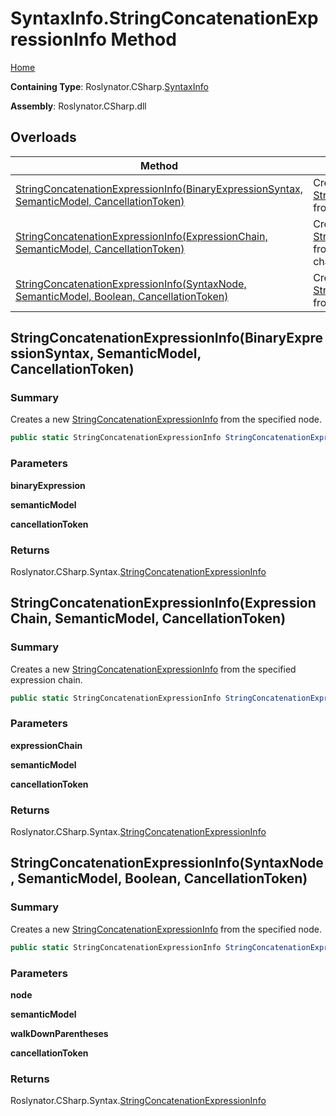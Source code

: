 # SyntaxInfo\.StringConcatenationExpressionInfo Method

[Home](../../../../README.md)

**Containing Type**: Roslynator\.CSharp\.[SyntaxInfo](../README.md)

**Assembly**: Roslynator\.CSharp\.dll

## Overloads

| Method | Summary |
| ------ | ------- |
| [StringConcatenationExpressionInfo(BinaryExpressionSyntax, SemanticModel, CancellationToken)](#Roslynator_CSharp_SyntaxInfo_StringConcatenationExpressionInfo_Microsoft_CodeAnalysis_CSharp_Syntax_BinaryExpressionSyntax_Microsoft_CodeAnalysis_SemanticModel_System_Threading_CancellationToken_) | Creates a new [StringConcatenationExpressionInfo](../../Syntax/StringConcatenationExpressionInfo/README.md) from the specified node\. |
| [StringConcatenationExpressionInfo(ExpressionChain, SemanticModel, CancellationToken)](#Roslynator_CSharp_SyntaxInfo_StringConcatenationExpressionInfo_Roslynator_CSharp_ExpressionChain__Microsoft_CodeAnalysis_SemanticModel_System_Threading_CancellationToken_) | Creates a new [StringConcatenationExpressionInfo](../../Syntax/StringConcatenationExpressionInfo/README.md) from the specified expression chain\. |
| [StringConcatenationExpressionInfo(SyntaxNode, SemanticModel, Boolean, CancellationToken)](#Roslynator_CSharp_SyntaxInfo_StringConcatenationExpressionInfo_Microsoft_CodeAnalysis_SyntaxNode_Microsoft_CodeAnalysis_SemanticModel_System_Boolean_System_Threading_CancellationToken_) | Creates a new [StringConcatenationExpressionInfo](../../Syntax/StringConcatenationExpressionInfo/README.md) from the specified node\. |

## StringConcatenationExpressionInfo\(BinaryExpressionSyntax, SemanticModel, CancellationToken\) <a name="Roslynator_CSharp_SyntaxInfo_StringConcatenationExpressionInfo_Microsoft_CodeAnalysis_CSharp_Syntax_BinaryExpressionSyntax_Microsoft_CodeAnalysis_SemanticModel_System_Threading_CancellationToken_"></a>

### Summary

Creates a new [StringConcatenationExpressionInfo](../../Syntax/StringConcatenationExpressionInfo/README.md) from the specified node\.

```csharp
public static StringConcatenationExpressionInfo StringConcatenationExpressionInfo(BinaryExpressionSyntax binaryExpression, SemanticModel semanticModel, CancellationToken cancellationToken = default(CancellationToken))
```

### Parameters

**binaryExpression**

**semanticModel**

**cancellationToken**

### Returns

Roslynator\.CSharp\.Syntax\.[StringConcatenationExpressionInfo](../../Syntax/StringConcatenationExpressionInfo/README.md)

## StringConcatenationExpressionInfo\(ExpressionChain, SemanticModel, CancellationToken\) <a name="Roslynator_CSharp_SyntaxInfo_StringConcatenationExpressionInfo_Roslynator_CSharp_ExpressionChain__Microsoft_CodeAnalysis_SemanticModel_System_Threading_CancellationToken_"></a>

### Summary

Creates a new [StringConcatenationExpressionInfo](../../Syntax/StringConcatenationExpressionInfo/README.md) from the specified expression chain\.

```csharp
public static StringConcatenationExpressionInfo StringConcatenationExpressionInfo(in ExpressionChain expressionChain, SemanticModel semanticModel, CancellationToken cancellationToken = default(CancellationToken))
```

### Parameters

**expressionChain**

**semanticModel**

**cancellationToken**

### Returns

Roslynator\.CSharp\.Syntax\.[StringConcatenationExpressionInfo](../../Syntax/StringConcatenationExpressionInfo/README.md)

## StringConcatenationExpressionInfo\(SyntaxNode, SemanticModel, Boolean, CancellationToken\) <a name="Roslynator_CSharp_SyntaxInfo_StringConcatenationExpressionInfo_Microsoft_CodeAnalysis_SyntaxNode_Microsoft_CodeAnalysis_SemanticModel_System_Boolean_System_Threading_CancellationToken_"></a>

### Summary

Creates a new [StringConcatenationExpressionInfo](../../Syntax/StringConcatenationExpressionInfo/README.md) from the specified node\.

```csharp
public static StringConcatenationExpressionInfo StringConcatenationExpressionInfo(SyntaxNode node, SemanticModel semanticModel, bool walkDownParentheses = true, CancellationToken cancellationToken = default(CancellationToken))
```

### Parameters

**node**

**semanticModel**

**walkDownParentheses**

**cancellationToken**

### Returns

Roslynator\.CSharp\.Syntax\.[StringConcatenationExpressionInfo](../../Syntax/StringConcatenationExpressionInfo/README.md)

